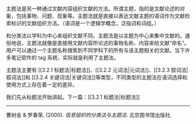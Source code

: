 主题法是另一种通过文献内容组织文献的方法。所谓主题，指的是文献论述的对象，包括事物、问题、现象等。主题法就是直接以表达文献主题的语词作为文献检索标识的文献组织方法。（语词是一个逻辑学概念，泛指词和词组。）

和分类法以学科为中心来组织文献不同，主题法是以主题为中心来集中文献的。通俗地说，主题法就像是直接用文献内容所论述的事物名称、内容来给文献“命名”。用户可以通过一个主题名称搜索到不同学科下的所有与该主题相关的文献。当下许多笔记软件的 tag 系统，实际就是利用了主题法。

主题法主要有 [[3.2.1 标题法|标题法]]、[[3.2.2 元词法|元词法]]、[[3.2.3 叙词法|叙词法]]和 [[3.2.4 关键词法|关键词法]]等类型，不同类型的主题法在语词选择和使用方式上存在着一定的差异。

我们先从标题法开始讲起。下一篇：[[3.2.1 标题法|标题法]]

---
曹树金 & 罗春荣. (2000). _信息组织的分类法与主题法_. 北京图书馆出版社. 
